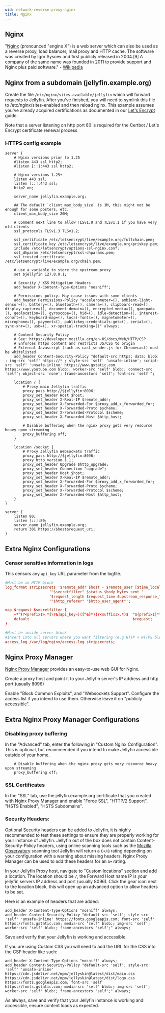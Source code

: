 ```yaml
---
uid: network-reverse-proxy-nginx
title: Nginx
---
```


## Nginx

"[Nginx](https://www.nginx.com/) (pronounced "engine X") is a web server which can also be used as a reverse proxy, load balancer, mail proxy and HTTP cache. The software was created by Igor Sysoev and first publicly released in 2004.[9] A company of the same name was founded in 2011 to provide support and Nginx plus paid software." - [Wikipedia](https://en.wikipedia.org/wiki/Nginx)

## Nginx from a subdomain (jellyfin.example.org)

Create the file `/etc/nginx/sites-available/jellyfin` which will forward requests to Jellyfin.  After you've finished, you will need to symlink this file to /etc/nginx/sites-enabled and then reload nginx.  This example assumes you've already acquired certifications as documented in our [Let's Encrypt](https://jellyfin.org/docs/general/networking/letsencrypt#nginx) guide.

Note that a server listening on http port 80 is required for the Certbot / Let's Encrypt certificate renewal process.

### HTTPS config example

```config
server {
    # Nginx versions prior to 1.25
    #listen 443 ssl http2;
    #listen [::]:443 ssl http2;

    # Nginx versions 1.25+
    listen 443 ssl;
    listen [::]:443 ssl;
    http2 on;

    server_name jellyfin.example.org;

    ## The default `client_max_body_size` is 1M, this might not be enough for some posters, etc.
    client_max_body_size 20M;

    # Comment next line to allow TLSv1.0 and TLSv1.1 if you have very old clients
    ssl_protocols TLSv1.3 TLSv1.2;

    ssl_certificate /etc/letsencrypt/live/example.org/fullchain.pem;
    ssl_certificate_key /etc/letsencrypt/live/example.org/privkey.pem;
    include /etc/letsencrypt/options-ssl-nginx.conf;
    ssl_dhparam /etc/letsencrypt/ssl-dhparams.pem;
    ssl_trusted_certificate /etc/letsencrypt/live/example.org/chain.pem;

    # use a variable to store the upstream proxy
    set $jellyfin 127.0.0.1;

    # Security / XSS Mitigation Headers
    add_header X-Content-Type-Options "nosniff";

    # Permissions policy. May cause issues with some clients
    add_header Permissions-Policy "accelerometer=(), ambient-light-sensor=(), battery=(), bluetooth=(), camera=(), clipboard-read=(), display-capture=(), document-domain=(), encrypted-media=(), gamepad=(), geolocation=(), gyroscope=(), hid=(), idle-detection=(), interest-cohort=(), keyboard-map=(), local-fonts=(), magnetometer=(), microphone=(), payment=(), publickey-credentials-get=(), serial=(), sync-xhr=(), usb=(), xr-spatial-tracking=()" always;

    # Content Security Policy
    # See: https://developer.mozilla.org/en-US/docs/Web/HTTP/CSP
    # Enforces https content and restricts JS/CSS to origin
    # External Javascript (such as cast_sender.js for Chromecast) must be whitelisted.
    add_header Content-Security-Policy "default-src https: data: blob: ; img-src 'self' https://* ; style-src 'self' 'unsafe-inline'; script-src 'self' 'unsafe-inline' https://www.gstatic.com https://www.youtube.com blob:; worker-src 'self' blob:; connect-src 'self'; object-src 'none'; frame-ancestors 'self'; font-src 'self'";

    location / {
        # Proxy main Jellyfin traffic
        proxy_pass http://$jellyfin:8096;
        proxy_set_header Host $host;
        proxy_set_header X-Real-IP $remote_addr;
        proxy_set_header X-Forwarded-For $proxy_add_x_forwarded_for;
        proxy_set_header X-Forwarded-Proto $scheme;
        proxy_set_header X-Forwarded-Protocol $scheme;
        proxy_set_header X-Forwarded-Host $http_host;

        # Disable buffering when the nginx proxy gets very resource heavy upon streaming
        proxy_buffering off;
    }

    location /socket {
        # Proxy Jellyfin Websockets traffic
        proxy_pass http://$jellyfin:8096;
        proxy_http_version 1.1;
        proxy_set_header Upgrade $http_upgrade;
        proxy_set_header Connection "upgrade";
        proxy_set_header Host $host;
        proxy_set_header X-Real-IP $remote_addr;
        proxy_set_header X-Forwarded-For $proxy_add_x_forwarded_for;
        proxy_set_header X-Forwarded-Proto $scheme;
        proxy_set_header X-Forwarded-Protocol $scheme;
        proxy_set_header X-Forwarded-Host $http_host;
    }
}

server {
    listen 80;
    listen [::]:80;
    server_name jellyfin.example.org;
    return 301 https://$host$request_uri;
}
```

## Extra Nginx Configurations

### Censor sensitive information in logs

This censors any <code>api_key</code> URL parameter from the logfile.

```conf
#Must be in HTTP block
log_format stripsecrets '$remote_addr $host - $remote_user [$time_local] '
                    '"$secretfilter" $status $body_bytes_sent '
                    '$request_length $request_time $upstream_response_time '
                    '"$http_referer" "$http_user_agent"';

map $request $secretfilter {
    ~*^(?<prefix1>.*[\?&]api_key=)([^&]*)(?<suffix1>.*)$  "${prefix1}***$suffix1";
    default                                               $request;
}

#Must be inside server block
#Insert into all servers where you want filtering (e.g HTTP + HTTPS block)
access_log /var/log/nginx/access.log stripsecrets;
```

## Nginx Proxy Manager

[Nginx Proxy Manager](https://nginxproxymanager.com/) provides an easy-to-use web GUI for Nginx.

Create a proxy host and point it to your Jellyfin server's IP address and http port (usually 8096)

Enable "Block Common Exploits", and "Websockets Support". Configure the access list if you intend to use them. Otherwise leave it on "publicly accessible".

## Extra Nginx Proxy Manager Configurations
### Disabling proxy buffering 
In the "Advanced" tab, enter the following in "Custom Nginx Configuration".  This is optional, but recommended if you intend to make Jellyfin accessible outside of your home.
```config
    # Disable buffering when the nginx proxy gets very resource heavy upon streaming
    proxy_buffering off;
```
### SSL Certificates
In the "SSL" tab, use the jellyfin.example.org certificate that you created with Nginx Proxy Manager and enable "Force SSL", "HTTP/2 Support", "HSTS Enabled", "HSTS Subdomains".

### Security Headers: 
Optional Security headers can be added to Jellyfin, it is highly recommended to test these settings to ensure they are properly working for your instance of Jellyfin.
Jellyfin out of the box does not contain Content-Security-Policy headers, using online scanning tools such as the [Mozilla Observatory](https://developer.mozilla.org/en-US/observatory) scanning tool Jellyfin will return a `C+/B` rating depending on your configuration with a warning about missing headers, Nginx Proxy Manager can be used to add these headers for an `A+` rating. 

In your Jellyfin Proxy host, navigate to "Custom locations" section and add a location. 
The location should be `/`, the Forward Host name IP is your jellyfin servers IP address and port (usually 8096). 
Click the gear icon next to the location block, this will open up an advanced option to allow headers to be set.

Here is an example of headers that are added: 
```
add_header X-Content-Type-Options "nosniff" always;
add_header Content-Security-Policy "default-src 'self'; style-src 'self' 'unsafe-inline' https://fonts.googleapis.com; font-src 'self' https://fonts.gstatic.com; media-src 'self' blob:; img-src 'self'; worker-src 'self' blob:; frame-ancestors 'self';" always;
```
Save and verify that your Jellyfin is working and accessible. 

If you are using Custom CSS you will need to add the URL for the CSS into the CSP header like such: 

```
add_header X-Content-Type-Options "nosniff" always;
add_header Content-Security-Policy "default-src 'self'; style-src 'self' 'unsafe-inline' https://cdn.jsdelivr.net/npm/jellyskin@latest/dist/main.css https://cdn.jsdelivr.net/npm/jellyskin@latest/dist/logo.css https://fonts.googleapis.com; font-src 'self' https://fonts.gstatic.com; media-src 'self' blob:; img-src 'self'; worker-src 'self' blob:; frame-ancestors 'self';" always;
```
As always, save and verify that your Jellyfin instance is working and accessible, ensure content loads as expected. 

